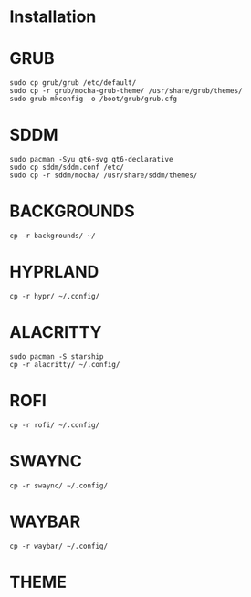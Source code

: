 # Installation

# GRUB
    sudo cp grub/grub /etc/default/
    sudo cp -r grub/mocha-grub-theme/ /usr/share/grub/themes/
    sudo grub-mkconfig -o /boot/grub/grub.cfg

# SDDM
    sudo pacman -Syu qt6-svg qt6-declarative
    sudo cp sddm/sddm.conf /etc/
    sudo cp -r sddm/mocha/ /usr/share/sddm/themes/

# BACKGROUNDS
    cp -r backgrounds/ ~/

# HYPRLAND
    cp -r hypr/ ~/.config/

# ALACRITTY
    sudo pacman -S starship
    cp -r alacritty/ ~/.config/

# ROFI
    cp -r rofi/ ~/.config/

# SWAYNC
    cp -r swaync/ ~/.config/

# WAYBAR
    cp -r waybar/ ~/.config/

# THEME